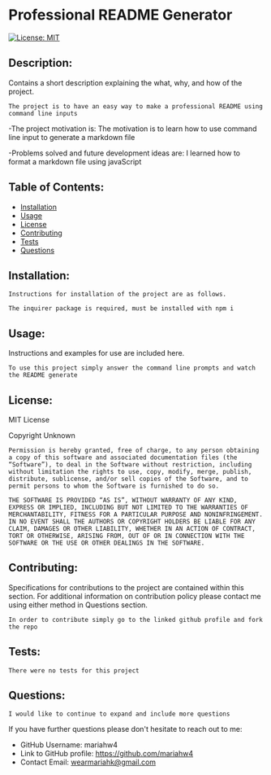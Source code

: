  # Professional README Generator 
  [![License: MIT](https://img.shields.io/badge/License-MIT-yellow.svg)](https://opensource.org/licenses/MIT)

  ## Description: 

  Contains a short description explaining the what, why, and how of the project. 
  
    The project is to have an easy way to make a professional README using command line inputs 

  -The project motivation is: The motivation is to learn how to use command line input to generate a markdown file
  
  -Problems solved and future development ideas are: I learned how to format a markdown file using javaScript


  ## Table of Contents:
  * [Installation](#installation)
  * [Usage](#usage)
  * [License](#license)
  * [Contributing](#contributing)
  * [Tests](#tests)
  * [Questions](#questions)

  ## Installation: 
    Instructions for installation of the project are as follows. 
    
    The inquirer package is required, must be installed with npm i

  ## Usage: 
  Instructions and examples for use are included here. 
  
    To use this project simply answer the command line prompts and watch the README generate 

  ## License: 

  MIT License 

  Copyright Unknown

    Permission is hereby granted, free of charge, to any person obtaining a copy of this software and associated documentation files (the “Software”), to deal in the Software without restriction, including without limitation the rights to use, copy, modify, merge, publish, distribute, sublicense, and/or sell copies of the Software, and to permit persons to whom the Software is furnished to do so.
    
    THE SOFTWARE IS PROVIDED “AS IS”, WITHOUT WARRANTY OF ANY KIND, EXPRESS OR IMPLIED, INCLUDING BUT NOT LIMITED TO THE WARRANTIES OF MERCHANTABILITY, FITNESS FOR A PARTICULAR PURPOSE AND NONINFRINGEMENT. IN NO EVENT SHALL THE AUTHORS OR COPYRIGHT HOLDERS BE LIABLE FOR ANY CLAIM, DAMAGES OR OTHER LIABILITY, WHETHER IN AN ACTION OF CONTRACT, TORT OR OTHERWISE, ARISING FROM, OUT OF OR IN CONNECTION WITH THE SOFTWARE OR THE USE OR OTHER DEALINGS IN THE SOFTWARE.

  ## Contributing: 
  Specifications for contributions to the project are contained within this section.
  For additional information on contribution policy please contact me using either method in Questions section.

    In order to contribute simply go to the linked github profile and fork the repo

  ## Tests: 
    There were no tests for this project 
  
  ## Questions: 
    I would like to continue to expand and include more questions 
  
  If you have further questions please don't hesitate to reach out to me:
* GitHub Username: mariahw4 
* Link to GitHub profile: https://github.com/mariahw4
* Contact Email: <a href="mailto:wearmariahk@gmail.com">wearmariahk@gmail.com</a>


